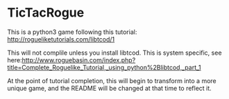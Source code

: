 # TicTacRogue

This is a python3 game following this tutorial: http://rogueliketutorials.com/libtcod/1

This will not complile unless you install libtcod. This is system specific, see here:http://www.roguebasin.com/index.php?title=Complete_Roguelike_Tutorial,_using_python%2Blibtcod,_part_1

At the point of tutorial completion, this will begin to transform into a more unique game, and the README will be changed at that time to reflect it.
